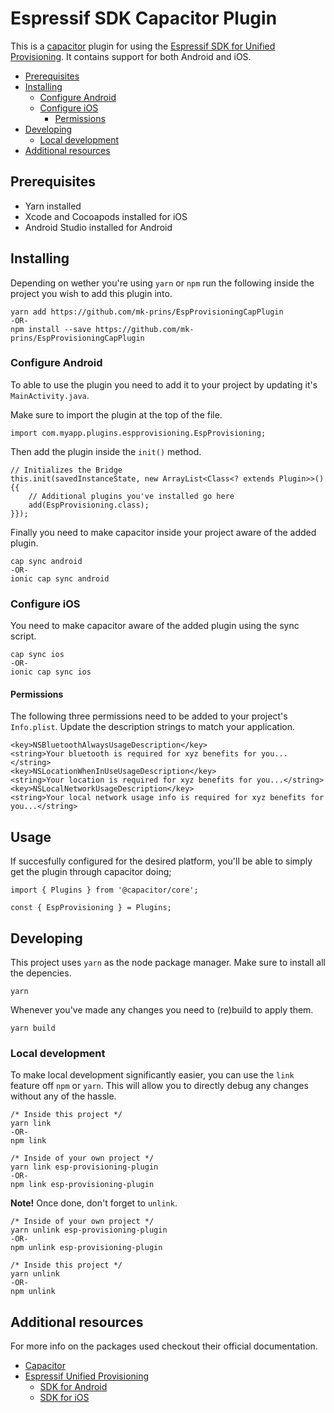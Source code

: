 # Espressif SDK Capacitor Plugin
This is a [capacitor](https://capacitorjs.com/docs) plugin for using the [Espressif SDK for Unified Provisioning](https://docs.espressif.com/projects/esp-idf/en/latest/esp32/api-reference/provisioning/provisioning.html). It contains support for both Android and iOS.

 - [Prerequisites](#prerequisites)
 - [Installing](#installing)
   - [Configure Android](#configure-android)
   - [Configure iOS](#configure-ios)
     - [Permissions](#permissions)
 - [Developing](#developing)
   - [Local development](#local-development)
 - [Additional resources](#additional-resources)

## Prerequisites
 - Yarn installed
 - Xcode and Cocoapods installed for iOS
 - Android Studio installed for Android
## Installing
Depending on wether you're using `yarn` or `npm` run the following inside the project you wish to add this plugin into.
```
yarn add https://github.com/mk-prins/EspProvisioningCapPlugin
-OR-
npm install --save https://github.com/mk-prins/EspProvisioningCapPlugin
```

### Configure Android
To able to use the plugin you need to add it to your project by updating it's `MainActivity.java`.

Make sure to import the plugin at the top of the file.
```
import com.myapp.plugins.espprovisioning.EspProvisioning;
```

Then add the plugin inside the `init()` method.
```
// Initializes the Bridge
this.init(savedInstanceState, new ArrayList<Class<? extends Plugin>>() {{
    // Additional plugins you've installed go here
    add(EspProvisioning.class);
}});
```

Finally you need to make capacitor inside your project aware of the added plugin.
```
cap sync android
-OR-
ionic cap sync android
```

### Configure iOS
You need to make capacitor aware of the added plugin using the sync script.
```
cap sync ios
-OR-
ionic cap sync ios
```

#### Permissions
The following three permissions need to be added to your project's `Info.plist`. Update the description strings to match your application.
```
<key>NSBluetoothAlwaysUsageDescription</key>
<string>Your bluetooth is required for xyz benefits for you...</string>
<key>NSLocationWhenInUseUsageDescription</key>
<string>Your location is required for xyz benefits for you...</string>
<key>NSLocalNetworkUsageDescription</key>
<string>Your local network usage info is required for xyz benefits for you...</string>
```

## Usage
If succesfully configured for the desired platform, you'll be able to simply get the plugin through capacitor doing;
```
import { Plugins } from '@capacitor/core';

const { EspProvisioning } = Plugins;
```

## Developing
This project uses `yarn` as the node package manager. Make sure to install all the depencies.
```
yarn
```

Whenever you've made any changes you need to (re)build to apply them.
```
yarn build
```

### Local development
To make local development significantly easier, you can use the `link` feature off `npm` or `yarn`. This will allow you to directly debug any changes without any of the hassle.

```
/* Inside this project */
yarn link
-OR-
npm link

/* Inside of your own project */
yarn link esp-provisioning-plugin
-OR-
npm link esp-provisioning-plugin
```

**Note!** Once done, don't forget to `unlink`.
```
/* Inside of your own project */
yarn unlink esp-provisioning-plugin
-OR-
npm unlink esp-provisioning-plugin

/* Inside this project */
yarn unlink
-OR-
npm unlink
```

## Additional resources
For more info on the packages used checkout their official documentation.
 - [Capacitor](https://capacitorjs.com/docs)
 - [Espressif Unified Provisioning](https://docs.espressif.com/projects/esp-idf/en/latest/esp32/api-reference/provisioning/provisioning.html)
   - [SDK for Android](https://github.com/espressif/esp-idf-provisioning-android)
   - [SDK for iOS](https://github.com/espressif/esp-idf-provisioning-ios)